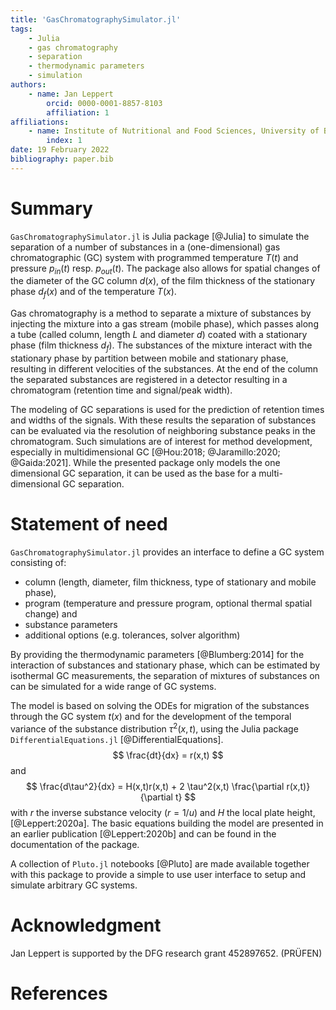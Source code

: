 ```yaml
---
title: 'GasChromatographySimulator.jl'
tags:
	- Julia
	- gas chromatography
	- separation
	- thermodynamic parameters
	- simulation
authors:
	- name: Jan Leppert
		orcid: 0000-0001-8857-8103
		affiliation: 1
affiliations:
	- name: Institute of Nutritional and Food Sciences, University of Bonn
		index: 1
date: 19 February 2022
bibliography: paper.bib
---
```


# Summary
`GasChromatographySimulator.jl` is Julia package [@Julia] to simulate the separation of a number of substances in a (one-dimensional) gas chromatographic (GC) system with programmed temperature $T(t)$ and pressure $p_{in}(t)$ resp. $p_{out}(t)$. The package also allows for spatial changes of the diameter of the GC column $d(x)$, of the film thickness of the stationary phase $d_f(x)$ and of the temperature $T(x)$.

Gas chromatography is a method to separate a mixture of substances by injecting the mixture into a gas stream (mobile phase), which passes along a tube (called column, length $L$ and diameter $d$) coated with a stationary phase (film thickness $d_f$). The substances of the mixture interact with the stationary phase by partition between mobile and stationary phase, resulting in different velocities of the substances. At the end of the column the separated substances are registered in a detector resulting in a chromatogram (retention time and signal/peak width).  

The modeling of GC separations is used for the prediction of retention times and widths of the signals. With these results the separation of substances can be evaluated via the resolution of neighboring substance peaks in the chromatogram.  Such simulations are of interest for method development, especially in multidimensional GC [@Hou:2018; @Jaramillo:2020; @Gaida:2021]. While the presented package only models the one dimensional GC separation, it can be used as the base for a multi-dimensional GC separation.

# Statement of need
`GasChromatographySimulator.jl` provides an interface to define a GC system consisting of: 
- column (length, diameter, film thickness, type of stationary and mobile phase), 
- program (temperature and pressure program, optional thermal spatial change) and 
- substance parameters
- additional options (e.g. tolerances, solver algorithm) 

By providing the thermodynamic parameters [@Blumberg:2014] for the interaction of substances and stationary phase, which can be estimated by isothermal GC measurements, the separation of mixtures of substances on can be simulated for a wide range of GC systems. 

The model is based on solving the ODEs for migration of the substances through the GC system $t(x)$ and for the development of the temporal variance of the substance distribution $\tau^2(x,t)$, using the Julia package `DifferentialEquations.jl` [@DifferentialEquations]. 
$$
\frac{dt}{dx} = r(x,t)
$$
and
$$
\frac{d\tau^2}{dx} = H(x,t)r(x,t) + 2 \tau^2(x,t) \frac{\partial r(x,t)}{\partial t}
$$
with $r$ the inverse substance velocity ($r=1/u$) and $H$ the local plate height, [@Leppert:2020a]. The basic equations building the model are presented in an earlier publication [@Leppert:2020b] and can be found in the documentation of the package.

A collection of `Pluto.jl` notebooks [@Pluto] are made available together with this package to provide a simple to use user interface to setup and simulate arbitrary GC systems.

# Acknowledgment
Jan Leppert is supported by the DFG research grant 452897652. (PRÜFEN)

# References







